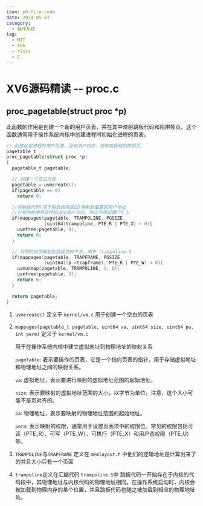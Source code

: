 ```yaml
---
icon: ph:file-code
date: 2024-05-07
category:
  - 操作系统
tag:
  - MIT
  - XV6
  - riscv
  - C
---
```


# XV6源码精读 -- proc.c

## proc_pagetable(struct proc *p)

此函数的作用是创建一个新的用户页表，并在其中映射跳板代码和陷阱帧页。这个函数通常用于操作系统内核中创建进程时初始化进程的页表。

```c
// 创建给定进程的用户页表，没有用户内存，但有跳板和陷阱帧页。
pagetable_t
proc_pagetable(struct proc *p)
{
  pagetable_t pagetable;

  // 创建一个空白页表
  pagetable = uvmcreate();
  if(pagetable == 0)
    return 0;

  //将跳板代码(用于系统调用返回)映射到最高的用户地址
  //只有内核使用该代码进出用户空间，所以不用设置PTE_U
  if(mappages(pagetable, TRAMPOLINE, PGSIZE,
              (uint64)trampoline, PTE_R | PTE_X) < 0){
    uvmfree(pagetable, 0);
    return 0;
  }

  // 将陷阱帧页映射到跳板页的下方，用于 trampoline.S
  if(mappages(pagetable, TRAPFRAME, PGSIZE,
              (uint64)(p->trapframe), PTE_R | PTE_W) < 0){
    uvmunmap(pagetable, TRAMPOLINE, 1, 0);
    uvmfree(pagetable, 0);
    return 0;
  }

  return pagetable;
}
```

1. `uvmcreate()` 定义于 `kernel/vm.c`  用于创建一个空白的页表

2. `mappages(pagetable_t pagetable, uint64 va, uint64 size, uint64 pa, int perm)`  定义于 `kernel/vm.c`   

   用于在操作系统内核中建立虚拟地址到物理地址的映射关系

   `pagetable`: 表示要操作的页表，它是一个指向页表的指针，用于存储虚拟地址和物理地址之间的映射关系。

   `va`: 虚拟地址，表示要进行映射的虚拟地址范围的起始地址。

   `size`: 表示要映射的虚拟地址范围的大小，以字节为单位。注意，这个大小可能不是页对齐的。

   `pa`: 物理地址，表示要映射的物理地址范围的起始地址。

   `perm`: 表示映射的权限，通常用于设置页表项中的权限位。常见的权限包括可读（PTE_R）、可写（PTE_W）、可执行（PTE_X）和用户态权限（PTE_U）等。

3. `TRAMPOLINE`与`TRAPFRAME` 定义在 `memlayout.h` 中他们的逻辑地址是计算出来了的并且大小只有一个页面
4. `trampoline`定义在汇编代码 `trampoline.S`中 跳板代码一开始存在于内核的代码段中，其物理地址与内核代码的物理地址相同。在操作系统启动时，内核会被加载到物理内存的某个位置，并且跳板代码也随之被加载到相应的物理地址处。
